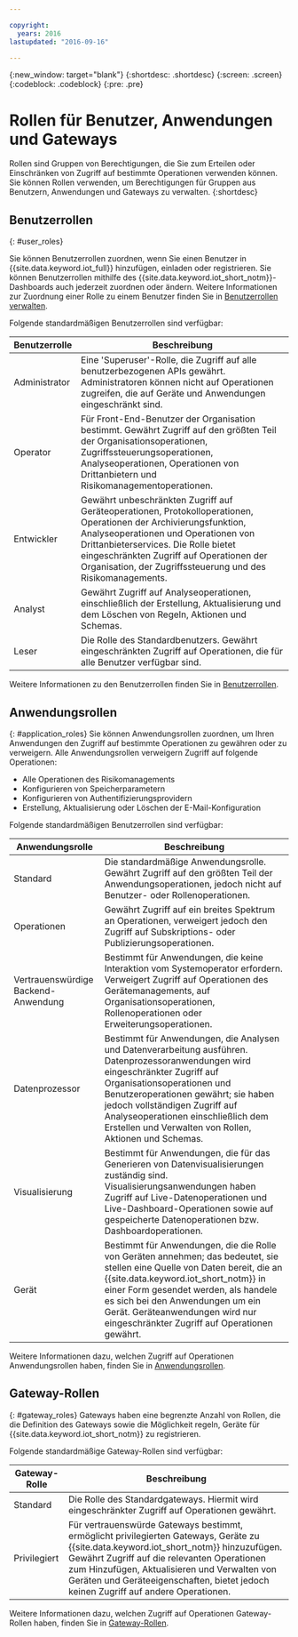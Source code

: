 ```yaml
---

copyright:
  years: 2016
lastupdated: "2016-09-16"

---
```


{:new_window: target="blank"}
{:shortdesc: .shortdesc}
{:screen: .screen}
{:codeblock: .codeblock}
{:pre: .pre}

# Rollen für Benutzer, Anwendungen und Gateways

Rollen sind Gruppen von Berechtigungen, die Sie zum Erteilen oder Einschränken von Zugriff auf bestimmte Operationen verwenden können. Sie können Rollen verwenden, um Berechtigungen für Gruppen aus Benutzern, Anwendungen und Gateways zu verwalten.
{:shortdesc}

## Benutzerrollen
{: #user_roles}

Sie können Benutzerrollen zuordnen, wenn Sie einen Benutzer in {{site.data.keyword.iot_full}} hinzufügen, einladen oder registrieren. Sie können Benutzerrollen mithilfe des {{site.data.keyword.iot_short_notm}}-Dashboards auch jederzeit zuordnen oder ändern. Weitere Informationen zur Zuordnung einer Rolle zu einem Benutzer finden Sie in [Benutzerrollen verwalten](managing_user_roles.html).

Folgende standardmäßigen Benutzerrollen sind verfügbar:

Benutzerrolle | Beschreibung
------------- | -------------
Administrator | Eine 'Superuser'-Rolle, die Zugriff auf alle benutzerbezogenen APIs gewährt. Administratoren können nicht auf Operationen zugreifen, die auf Geräte und Anwendungen eingeschränkt sind.
Operator | Für Front-End-Benutzer der Organisation bestimmt. Gewährt Zugriff auf den größten Teil der Organisationsoperationen, Zugriffssteuerungsoperationen, Analyseoperationen, Operationen von Drittanbietern und Risikomanagementoperationen.
Entwickler | Gewährt unbeschränkten Zugriff auf Geräteoperationen, Protokolloperationen, Operationen der Archivierungsfunktion, Analyseoperationen und Operationen von Drittanbieterservices. Die Rolle bietet eingeschränkten Zugriff auf Operationen der Organisation, der Zugriffssteuerung und des Risikomanagements.
Analyst | Gewährt Zugriff auf Analyseoperationen, einschließlich der Erstellung, Aktualisierung und dem Löschen von Regeln, Aktionen und Schemas.
Leser | Die Rolle des Standardbenutzers. Gewährt eingeschränkten Zugriff auf Operationen, die für alle Benutzer verfügbar sind.

Weitere Informationen zu den Benutzerrollen finden Sie in [Benutzerrollen](reference/roles_access.html).

## Anwendungsrollen
{: #application_roles}
Sie können Anwendungsrollen zuordnen, um Ihren Anwendungen den Zugriff auf bestimmte Operationen zu gewähren oder zu verweigern. Alle Anwendungsrollen verweigern Zugriff auf folgende Operationen:

- Alle Operationen des Risikomanagements
- Konfigurieren von Speicherparametern
- Konfigurieren von Authentifizierungsprovidern
- Erstellung, Aktualisierung oder Löschen der E-Mail-Konfiguration

Folgende standardmäßigen Benutzerrollen sind verfügbar:

Anwendungsrolle | Beschreibung
------------- | -------------
Standard | Die standardmäßige Anwendungsrolle. Gewährt Zugriff auf den größten Teil der Anwendungsoperationen, jedoch nicht auf Benutzer- oder Rollenoperationen.   
Operationen | Gewährt Zugriff auf ein breites Spektrum an Operationen, verweigert jedoch den Zugriff auf Subskriptions- oder Publizierungsoperationen.
Vertrauenswürdige Backend-Anwendung | Bestimmt für Anwendungen, die keine Interaktion vom Systemoperator erfordern. Verweigert Zugriff auf Operationen des Gerätemanagements, auf Organisationsoperationen, Rollenoperationen oder Erweiterungsoperationen.
Datenprozessor | Bestimmt für Anwendungen, die Analysen und Datenverarbeitung ausführen. Datenprozessoranwendungen wird eingeschränkter Zugriff auf Organisationsoperationen und Benutzeroperationen gewährt; sie haben jedoch vollständigen Zugriff auf Analyseoperationen einschließlich dem Erstellen und Verwalten von Rollen, Aktionen und Schemas.
Visualisierung | Bestimmt für Anwendungen, die für das Generieren von Datenvisualisierungen zuständig sind. Visualisierungsanwendungen haben Zugriff auf Live-Datenoperationen und Live-Dashboard-Operationen sowie auf gespeicherte Datenoperationen bzw. Dashboardoperationen.
Gerät | Bestimmt für Anwendungen, die die Rolle von Geräten annehmen; das bedeutet, sie stellen eine Quelle von Daten bereit, die an {{site.data.keyword.iot_short_notm}} in einer Form gesendet werden, als handele es sich bei den Anwendungen um ein Gerät. Geräteanwendungen wird nur eingeschränkter Zugriff auf Operationen gewährt.

Weitere Informationen dazu, welchen Zugriff auf Operationen Anwendungsrollen haben, finden Sie in [Anwendungsrollen](reference/app_roles_access.html).

## Gateway-Rollen
{: #gateway_roles}
Gateways haben eine begrenzte Anzahl von Rollen, die die Definition des Gateways sowie die Möglichkeit regeln, Geräte für {{site.data.keyword.iot_short_notm}} zu registrieren.

Folgende standardmäßige Gateway-Rollen sind verfügbar:

Gateway-Rolle | Beschreibung
------------- | -------------
Standard | Die Rolle des Standardgateways. Hiermit wird eingeschränkter Zugriff auf Operationen gewährt.
Privilegiert | Für vertrauenswürde Gateways bestimmt, ermöglicht privilegierten Gateways, Geräte zu {{site.data.keyword.iot_short_notm}} hinzuzufügen. Gewährt Zugriff auf die relevanten Operationen zum Hinzufügen, Aktualisieren und Verwalten von Geräten und Geräteeigenschaften, bietet jedoch keinen Zugriff auf andere Operationen.  

Weitere Informationen dazu, welchen Zugriff auf Operationen Gateway-Rollen haben, finden Sie in [Gateway-Rollen](reference/gateway_roles_access.html).
